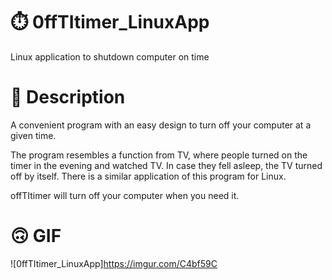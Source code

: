 # ⏱️ 0ffTItimer_LinuxApp
Linux application to shutdown computer on time

# 📕 Description
A convenient program with an easy design to turn off your computer at a given time.

The program resembles a function from TV, where people turned on the timer in the evening and watched TV. In case they fell asleep, the TV turned off by itself. There is a similar application of this program for Linux.

offTItimer will turn off your computer when you need it.

# 🙃 GIF
![0ffTItimer_LinuxApp]https://imgur.com/C4bf59C